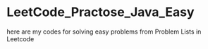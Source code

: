 # LeetCode_Practose_Java_Easy
here are my codes for solving easy problems from Problem Lists in Leetcode
